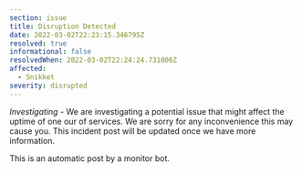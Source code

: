```yaml
---
section: issue
title: Disruption Detected
date: 2022-03-02T22:23:15.346795Z
resolved: true
informational: false
resolvedWhen: 2022-03-02T22:24:24.731806Z
affected:
  - Snikket
severity: disrupted
---
```

*Investigating* - We are investigating a potential issue that might affect the uptime of one our of services. We are sorry for any inconvenience this may cause you. This incident post will be updated once we have more information.

This is an automatic post by a monitor bot.
        